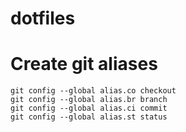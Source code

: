 # dotfiles

# Create git aliases
```
git config --global alias.co checkout
git config --global alias.br branch
git config --global alias.ci commit
git config --global alias.st status
```
